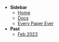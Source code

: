 - **Sidebar**
  - [Home](/)
  - [Docs](/docs.md)
  - [Every Paper Ever](./every.md)
- **Past**
  - [Feb 2023](./past/feb23.md)
